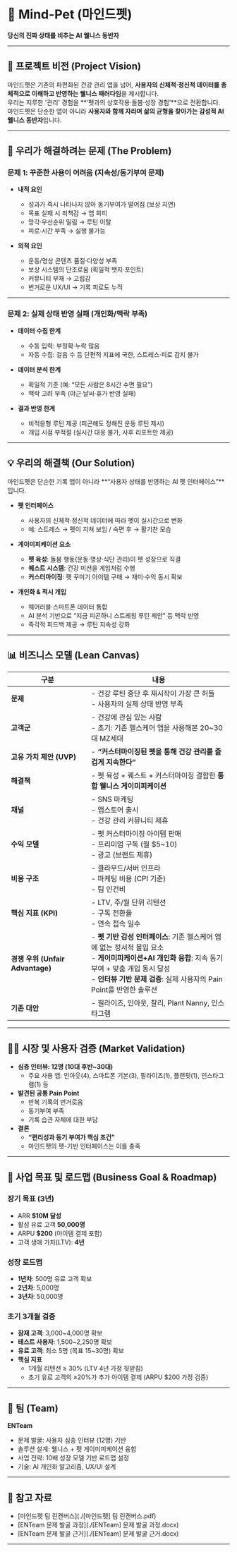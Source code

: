 # 🐾 Mind-Pet (마인드펫)
**당신의 진짜 상태를 비추는 AI 웰니스 동반자**

---

## 📌 프로젝트 비전 (Project Vision)
마인드펫은 기존의 파편화된 건강 관리 앱을 넘어, **사용자의 신체적·정신적 데이터를 총체적으로 이해하고 반영하는 웰니스 패러다임**을 제시합니다.  
우리는 지루한 '관리' 경험을 **‘펫과의 상호작용·돌봄·성장 경험’**으로 전환합니다.  
마인드펫은 단순한 앱이 아니라 **사용자와 함께 자라며 삶의 균형을 찾아가는 감성적 AI 웰니스 동반자**입니다.

---

## 🚩 우리가 해결하려는 문제 (The Problem)

### 문제 1: 꾸준한 사용이 어려움 (지속성/동기부여 문제)
- **내적 요인**
  - 성과가 즉시 나타나지 않아 동기부여가 떨어짐 (보상 지연)  
  - 목표 실패 시 죄책감 → 앱 회피  
  - 망각·우선순위 밀림 → 루틴 이탈  
  - 피로·시간 부족 → 실행 불가능

- **외적 요인**
  - 운동/명상 콘텐츠 품질·다양성 부족  
  - 보상 시스템의 단조로움 (획일적 뱃지·포인트)  
  - 커뮤니티 부재 → 고립감  
  - 번거로운 UX/UI → 기록 피로도 누적

---

### 문제 2: 실제 상태 반영 실패 (개인화/맥락 부족)
- **데이터 수집 한계**
  - 수동 입력: 부정확·누락 많음  
  - 자동 수집: 걸음 수 등 단편적 지표에 국한, 스트레스·피로 감지 불가

- **데이터 분석 한계**
  - 획일적 기준 (예: “모든 사람은 8시간 수면 필요”)  
  - 맥락 고려 부족 (야근·날씨·휴가 반영 실패)

- **결과 반영 한계**
  - 비적응형 루틴 제공 (피곤해도 정해진 운동 루틴 제시)  
  - 개입 시점 부적절 (실시간 대응 불가, 사후 리포트만 제공)

---

## 💡 우리의 해결책 (Our Solution)
마인드펫은 단순한 기록 앱이 아니라 **“사용자 상태를 반영하는 AI 펫 인터페이스”**입니다.  

- **펫 인터페이스**  
  - 사용자의 신체적·정신적 데이터에 따라 펫이 실시간으로 변화  
  - 예: 스트레스 → 펫이 지쳐 보임 / 숙면 후 → 활기찬 모습  

- **게이미피케이션 요소**  
  - **펫 육성**: 돌봄 행동(운동·명상·식단 관리)이 펫 성장으로 직결  
  - **퀘스트 시스템**: 건강 미션을 게임처럼 수행  
  - **커스터마이징**: 펫 꾸미기 아이템 구매 → 재미·수익 동시 확보

- **개인화 & 적시 개입**
  - 웨어러블·스마트폰 데이터 통합  
  - AI 분석 기반으로 “지금 피곤하니 스트레칭 루틴 제안” 등 맥락 반영  
  - 즉각적 피드백 제공 → 루틴 지속성 강화

---

## 📊 비즈니스 모델 (Lean Canvas)

| 구분 | 내용 |
|------|------|
| **문제** | - 건강 루틴 중단 후 재시작이 가장 큰 허들<br>- 사용자의 실제 상태 반영 부족 |
| **고객군** | - 건강에 관심 있는 사람<br>- 초기: 기존 헬스케어 앱을 사용해본 20~30대 MZ세대 |
| **고유 가치 제안 (UVP)** | - **“커스터마이징된 펫을 통해 건강 관리를 즐겁게 지속한다”** |
| **해결책** | - 펫 육성 + 퀘스트 + 커스터마이징 결합한 **통합 웰니스 게이미피케이션** |
| **채널** | - SNS 마케팅<br>- 앱스토어 출시<br>- 건강 관리 커뮤니티 제휴 |
| **수익 모델** | - 펫 커스터마이징 아이템 판매<br>- 프리미엄 구독 (월 $5~10)<br>- 광고 (브랜드 제휴) |
| **비용 구조** | - 클라우드/서버 인프라<br>- 마케팅 비용 (CPI 기준)<br>- 팀 인건비 |
| **핵심 지표 (KPI)** | - LTV, 주/월 단위 리텐션<br>- 구독 전환율<br>- 연속 접속 일수 |
| **경쟁 우위 (Unfair Advantage)** | - **펫 기반 감성 인터페이스**: 기존 헬스케어 앱에 없는 정서적 몰입 요소<br>- **게이미피케이션+AI 개인화 융합**: 지속 동기부여 + 맞춤 개입 동시 달성<br>- **인터뷰 기반 문제 검증**: 실제 사용자의 Pain Point를 반영한 솔루션 |
| **기존 대안** | - 필라이즈, 인아웃, 찰리, Plant Nanny, 인스타그램 |

---

## 🧑‍💻 시장 및 사용자 검증 (Market Validation)
- **심층 인터뷰: 12명 (10대 후반~30대)**  
  - 주요 사용 앱: 인아웃(4), 스마트폰 기본(3), 필라이즈(1), 플랜핏(1), 인스타그램(1) 등  
- **발견된 공통 Pain Point**  
  - 반복 기록의 번거로움  
  - 동기부여 부족  
  - 기록 습관 자체에 대한 부담  
- **결론**  
  - **“편리성과 동기 부여가 핵심 조건”**  
  - 마인드펫의 펫-기반 인터페이스는 이를 충족

---

## 🎯 사업 목표 및 로드맵 (Business Goal & Roadmap)

### 장기 목표 (3년)
- ARR **$10M 달성**  
- 활성 유료 고객 **50,000명**  
- ARPU **$200** (아이템 결제 포함)  
- 고객 생애 가치(LTV): **4년**

### 성장 로드맵
- **1년차**: 500명 유료 고객 확보  
- **2년차**: 5,000명  
- **3년차**: 50,000명  

### 초기 3개월 검증
- **잠재 고객**: 3,000~4,000명 확보  
- **테스트 사용자**: 1,500~2,250명 확보  
- **유료 고객**: 최소 5명 (목표 15~30명) 확보  
- **핵심 지표**
  - 1개월 리텐션 ≥ 30% (LTV 4년 가정 뒷받침)  
  - 초기 유료 고객의 ≥20%가 추가 아이템 결제 (ARPU $200 가정 검증)

---

## 👥 팀 (Team)
**ENTeam**  
- 문제 발굴: 사용자 심층 인터뷰 (12명) 기반  
- 솔루션 설계: 웰니스 + 펫 게이미피케이션 융합  
- 사업 전략: 10배 성장 모델 기반 로드맵 설정  
- 기술: AI 개인화 알고리즘, UX/UI 설계  

---

## 📂 참고 자료
- [마인드펫 팀 린캔버스](./[마인드펫] 팀 린캔버스.pdf)  
- [ENTeam 문제 발굴 과정](./[ENTeam] 문제 발굴 과정.docx)  
- [ENTeam 문제 발굴 근거](./[ENTeam] 문제 발굴 근거.docx)

---
